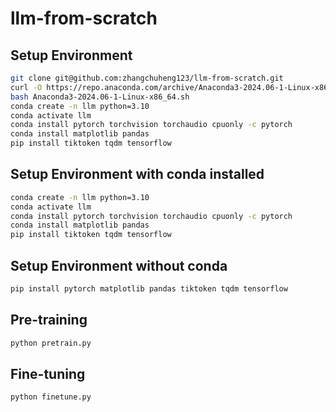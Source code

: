 # llm-from-scratch

## Setup Environment

```bash
git clone git@github.com:zhangchuheng123/llm-from-scratch.git
curl -O https://repo.anaconda.com/archive/Anaconda3-2024.06-1-Linux-x86_64.sh
bash Anaconda3-2024.06-1-Linux-x86_64.sh
conda create -n llm python=3.10
conda activate llm
conda install pytorch torchvision torchaudio cpuonly -c pytorch
conda install matplotlib pandas
pip install tiktoken tqdm tensorflow
```

## Setup Environment with conda installed

```bash
conda create -n llm python=3.10
conda activate llm
conda install pytorch torchvision torchaudio cpuonly -c pytorch
conda install matplotlib pandas
pip install tiktoken tqdm tensorflow
```

## Setup Environment without conda

```bash
pip install pytorch matplotlib pandas tiktoken tqdm tensorflow
```

## Pre-training 

```bash
python pretrain.py
```

## Fine-tuning 

```bash
python finetune.py
```
